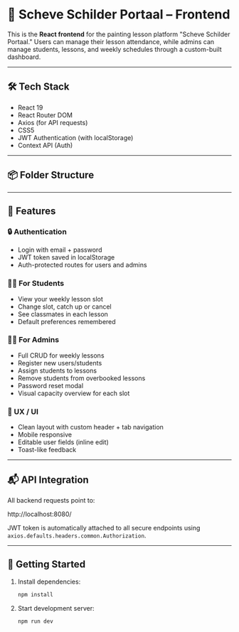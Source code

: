 # 🎨 Scheve Schilder Portaal – Frontend

This is the **React frontend** for the painting lesson platform "Scheve Schilder Portaal." Users can manage their lesson attendance, while admins can manage students, lessons, and weekly schedules through a custom-built dashboard.

---

## 🛠 Tech Stack

- React 19
- React Router DOM
- Axios (for API requests)
- CSS5
- JWT Authentication (with localStorage)
- Context API (Auth)

---

## 📦 Folder Structure


---

## 🚀 Features

### 🔒 Authentication

- Login with email + password
- JWT token saved in localStorage
- Auth-protected routes for users and admins

### 👩‍🎨 For Students

- View your weekly lesson slot
- Change slot, catch up or cancel
- See classmates in each lesson
- Default preferences remembered

### 👩‍💼 For Admins

- Full CRUD for weekly lessons
- Register new users/students
- Assign students to lessons
- Remove students from overbooked lessons
- Password reset modal
- Visual capacity overview for each slot

### 🎯 UX / UI

- Clean layout with custom header + tab navigation
- Mobile responsive
- Editable user fields (inline edit)
- Toast-like feedback

---

## 📬 API Integration

All backend requests point to:

http://localhost:8080/


JWT token is automatically attached to all secure endpoints using `axios.defaults.headers.common.Authorization`.

---

## 🔧 Getting Started


1. Install dependencies:
   ```bash
   npm install

2. Start development server:
   ```bash
   npm run dev

